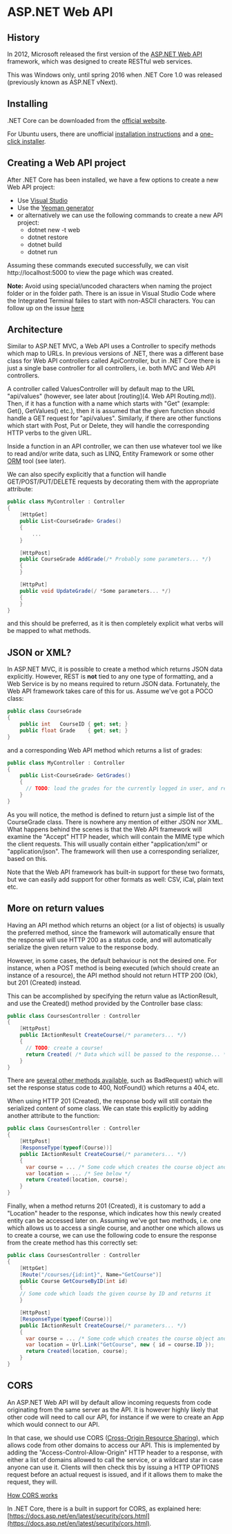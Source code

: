 # ASP.NET Web API

## History

In 2012, Microsoft released the first version of the [ASP.NET Web API](http://www.asp.net/web-api) framework, which was designed to create RESTful web services.

This was Windows only, until spring 2016 when .NET Core 1.0 was released (previously known as ASP.NET vNext).

## Installing

.NET Core can be downloaded from the [official website](https://www.microsoft.com/net/core).

For Ubuntu users, there are unofficial [installation instructions](https://localwire.pl/setup-net-core-on-ubuntu/) and a [one-click installer](https://github.com/m-wilczynski/ubuntu-helpers).

## Creating a Web API project

After .NET Core has been installed, we have a few options to create a new Web API project:

* Use [Visual Studio](https://docs.asp.net/en/latest/tutorials/first-web-api.html)
* Use the [Yeoman generator](https://docs.asp.net/en/latest/client-side/yeoman.html)
* or alternatively we can use the following commands to create a new API project:
  * dotnet new -t web
  * dotnet restore
  * dotnet build
  * dotnet run

Assuming these commands executed successfully, we can visit http://localhost:5000 to view the page which was created.

**Note:** Avoid using special/uncoded characters when naming the project folder or in the folder path. There is an issue in Visual Studio Code where the Integrated Terminal failes to start with non-ASCII characters.
You can follow up on the issue [here](https://github.com/chjj/pty.js/issues/173)

## Architecture

Similar to ASP.NET MVC, a Web API uses a Controller to specify methods which map to URLs. In previous versions of .NET, there was a different base class for Web API controllers called ApiController, but in .NET Core there is just a single base controller for all controllers, i.e. both MVC and Web API controllers.

A controller called ValuesController will by default map to the URL "api/values" (however, see later about
[routing](4. Web API Routing.md)). Then, if it has a function with a name which starts with "Get" (example:
Get(), GetValues() etc.), then it is assumed that the given function should handle a GET request for "api/values".
Similarly, if there are other functions which start with Post, Put or Delete, they will handle the corresponding
HTTP verbs to the given URL.

Inside a function in an API controller, we can then use whatever tool we like to read and/or write data, such as LINQ,
Entity Framework or some other [ORM](https://en.wikipedia.org/wiki/Object-relational_mapping) tool (see later).

We can also specify explicitly that a function will handle GET/POST/PUT/DELETE requests by decorating them with
the appropriate attribute:

```c#
public class MyController : Controller
{
    [HttpGet]
    public List<CourseGrade> Grades()
    {
    	...
    }

    [HttpPost]
    public CourseGrade AddGrade(/* Probably some parameters... */)
    {
    }

    [HttpPut]
    public void UpdateGrade(/ *Some parameters... */)
    {
    }
}
```

and this should be preferred, as it is then completely explicit what verbs will be mapped to what methods.

## JSON or XML?

In ASP.NET MVC, it is possible to create a method which returns JSON data explicitly. However, REST is **not**
tied to any one type of formatting, and a Web Service is by no means required to return JSON data. Fortunately,
the Web API framework takes care of this for us. Assume we've got a POCO class:

```c#
public class CourseGrade
{
    public int   CourseID { get; set; }
    public float Grade    { get; set; }
}
```

and a corresponding Web API method which returns a list of grades:

```c#
public class MyController : Controller
{
    public List<CourseGrade> GetGrades()
    {
      // TODO: load the grades for the currently logged in user, and return them!
    }
}
```
As you will notice, the method is defined to return just a simple list of the CourseGrade class. There is
nowhere any mention of either JSON nor XML. What happens behind the scenes is that the Web API framework will
examine the "Accept" HTTP header, which will contain the MIME type which the client requests. This will
usually contain either "application/xml" or "application/json". The framework will then use a corresponding serializer,
based on this.

Note that the Web API framework has built-in support for these two formats, but we can easily add support for other
formats as well: CSV, iCal, plain text etc.

## More on return values

Having an API method which returns an object (or a list of objects) is usually the preferred method, since the framework will automatically ensure that the response will use HTTP 200 as a status code, and will automatically serialize the given return value to the response body.

However, in some cases, the default behaviour is not the desired one. For instance, when a POST method is being executed (which should create an instance of a resource), the API method should not return HTTP 200 (Ok), but 201 (Created) instead.

This can be accomplished by specifying the return value as IActionResult, and use the Created() method provided by the Controller base class:

```c#
public class CoursesController : Controller
{
    [HttpPost]
    public IActionResult CreateCourse(/* parameters... */)
    {
      // TODO: create a course!
      return Created( /* Data which will be passed to the response... */ );
    }
}
```

There are [several other methods available](https://msdn.microsoft.com/en-US/library/system.web.http.apicontroller_methods(v=vs.118).aspx), such as BadRequest() which will set the response status code to 400, NotFound() which returns a 404, etc.

When using HTTP 201 (Created), the response body will still contain the serialized content of some class.
We can state this explicitly by adding another attribute to the function:

```c#
public class CoursesController : Controller
{
    [HttpPost]
    [ResponseType(typeof(Course))]
    public IActionResult CreateCourse(/* parameters... */)
    {
      var course = ... /* Some code which creates the course object and stores it */
      var location = ... /* See below */
      return Created(location, course);
    }
}
```

Finally, when a method returns 201 (Created), it is customary to add a "Location" header to the response, which
indicates how this newly created entity can be accessed later on. Assuming we've got two methods, i.e. one which
allows us to access a single course, and another one which allows us to create a course, we can use the following
code to ensure the response from the create method has this correctly set:

```c#
public class CoursesController : Controller
{
    [HttpGet]
    [Route("/courses/{id:int}", Name="GetCourse")]
    public Course GetCourseByID(int id)
    {
	// Some code which loads the given course by ID and returns it    	
    }

    [HttpPost]
    [ResponseType(typeof(Course))]
    public IActionResult CreateCourse(/* parameters... */)
    {
      var course = ... /* Some code which creates the course object and stores it */
      var location = Url.Link("GetCourse", new { id = course.ID });
      return Created(location, course);
    }
}
```


## CORS

An ASP.NET Web API will by default allow incoming requests from code originating from the same server as the API.
It is however highly likely that other code will need to call our API, for instance if we were to create an App
which would connect to our API.

In that case, we should use CORS ([Cross-Origin Resource Sharing](http://en.wikipedia.org/wiki/Cross-origin_resource_sharing)),
which allows code from other domains to access our API. This is implemented by adding the "Access-Control-Allow-Origin"
HTTP header to a response, with either a list of domains allowed to call the service, or a wildcard star in case anyone
can use it. Clients will then check this by issuing a HTTP OPTIONS request before an actual request is issued, and if
it allows them to make the request, they will.

[How CORS works](http://imgur.com/UPzorkA)

In .NET Core, there is a built in support for CORS, as explained here: [https://docs.asp.net/en/latest/security/cors.html](https://docs.asp.net/en/latest/security/cors.html).
